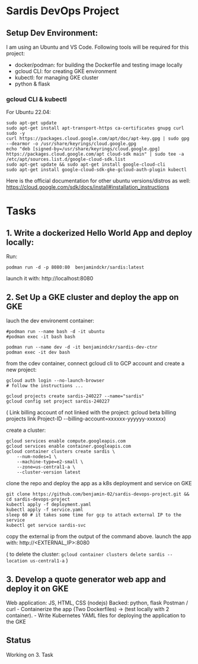 # Sardis DevOps Project

## Setup Dev Environment:

I am using an Ubuntu and VS Code. Following tools will be required for this project:

- docker/podman: for building the Dockerfile and testing image locally
- gcloud CLI: for creating GKE environment
- kubectl: for managing GKE cluster
- python & flask

### gcloud CLI & kubectl
For Ubuntu 22.04:
```
sudo apt-get update
sudo apt-get install apt-transport-https ca-certificates gnupg curl sudo -y
curl https://packages.cloud.google.com/apt/doc/apt-key.gpg | sudo gpg --dearmor -o /usr/share/keyrings/cloud.google.gpg
echo "deb [signed-by=/usr/share/keyrings/cloud.google.gpg] https://packages.cloud.google.com/apt cloud-sdk main" | sudo tee -a /etc/apt/sources.list.d/google-cloud-sdk.list
sudo apt-get update && sudo apt-get install google-cloud-cli
sudo apt-get install google-cloud-sdk-gke-gcloud-auth-plugin kubectl
```

Here is the official documentation for other ubuntu versions/distros as well:
https://cloud.google.com/sdk/docs/install#installation_instructions


# Tasks

## 1. Write a dockerized Hello World App and deploy locally: 

Run:
```
podman run -d -p 8080:80  benjamindckr/sardis:latest
```
launch it with:
http://localhost:8080


## 2. Set Up a GKE cluster and deploy the app on GKE

lauch the dev environemt container:
```
#podman run --name bash -d -it ubuntu
#podman exec -it bash bash

podman run --name dev -d -it benjamindckr/sardis-dev-ctnr
podman exec -it dev bash
```

from the cdev container, connect gcloud cli to GCP account and create a new project: 
```
gcloud auth login --no-launch-browser
# follow the instructions ...

gcloud projects create sardis-240227 --name="sardis"
gcloud config set project sardis-240227
```

( Link billing account of not linked with the project:
gcloud beta billing projects link Project-ID --billing-account=xxxxxx-yyyyyy-xxxxxx)

create a cluster:
```
gcloud services enable compute.googleapis.com
gcloud services enable container.googleapis.com
gcloud container clusters create sardis \
    --num-nodes=1 \
    --machine-type=e2-small \
    --zone=us-central1-a \
    --cluster-version latest
```

clone the repo and deploy the app as a k8s deployment and service on GKE
```
git clone https://github.com/benjamin-02/sardis-devops-project.git && cd sardis-devops-project
kubectl apply -f deployment.yaml
kubectl apply -f service.yaml
sleep 60 # it takes some time for gcp to attach external IP to the service
kubectl get service sardis-svc
```

copy the external ip from the output of the command above.
launch the app with:
http://<EXTERNAL_IP>:8080 


( to delete the cluster: `gcloud container clusters delete sardis --location us-central1-a` )


## 3. Develop a quote generator web app and deploy it on GKE
Web application: JS, HTML, CSS (nodejs)
Backed: python, flask
Postman / curl
	- Containerize the app (Two Dockerfiles) ->  (test locally with 2 container). 
	- Write Kubernetes YAML files for deploying the application to the GKE





## Status

Working on 3. Task